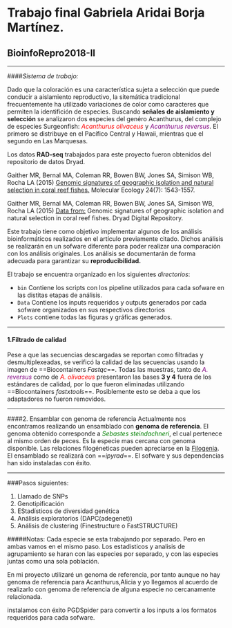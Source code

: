# Trabajo final Gabriela Aridai Borja Martínez.

## BioinfoRepro2018-II

*****

####*Sistema de trabajo:*

Dado que la coloración es una característica sujeta a selección que puede conducir a aislamiento reproductivo, la sitemática tradicional frecuentemente ha utilizado variaciones de color como caracteres que permiten la identifición de especies. Buscando **señales de aislamiento y selección** se analizaron dos especies del genéro Acanthurus, del complejo de especies Surgeonfish: <span style="color:red">*Acanthurus olivaceus*</span> y <span style="color:purple">*Acanthurus reversus*</span>. El primero se distribuye en el Pacífico Central y Hawaii, mientras que el segundo en Las Marquesas.

Los datos **RAD-seq** trabajados para este proyecto fueron obtenidos del repositorio de datos Dryad.

Gaither MR, Bernal MA, Coleman RR, Bowen BW, Jones SA, Simison WB, Rocha LA (2015)  [Genomic signatures of geographic isolation and natural selection in coral reef fishes.](http://doi.org/10.1111/mec.13129) Molecular Ecology 24(7): 1543-1557.

Gaither MR, Bernal MA, Coleman RR, Bowen BW, Jones SA, Simison WB, Rocha LA (2015) [Data from:](http://doi.org/10.5061/dryad.581f3) Genomic signatures of geographic isolation and natural selection in coral reef fishes. Dryad Digital Repository.

Este trabajo tiene como objetivo implementar algunos de los análisis bioinformáticos realizados en el artículo previamente citado. Dichos análisis se realizarán en un sofware  diferente para poder realizar una comparación con los análisis originales. Los análisis se documentarán de forma adecuada para garantizar su **reproducibilidad.**

El trabajo se encuentra organizado en los siguientes *directorios*:
- `bin` Contiene los scripts con los pipeline utilizados para cada sofware en las distitas etapas de análisis.
- `Data` Contiene los inputs requeridos y outputs generados por cada  sofware organizados en sus respectivos directorios
- `Plots` contiene todas las figuras y gráficas generados.

- - -
#### 1.Filtrado de calidad

Pese a que las secuencias descargadas se reportan como filtradas y desmultiplexeadas, se verificó la calidad de las secuencias usando la imagen de ==Biocontainers *Fastqc*==. Todas las muestras, tanto de <span style="color:purple">*A. reversus*</span> como de <span style="color:red">*A. olivaceus*</span> presentaron las bases **3 y 4** fuera de los estándares de calidad, por lo que fueron eliminadas utilizando ==Biocontainers *fastxtools*==. Posiblemente esto se deba a que los adaptadores no fueron removidos.

- - -
####2. Ensamblar con genoma de referencia
Actualmente nos encontramos realizando un ensamblado con **genoma de referencia**. El genoma obtenido corresponde a <span style="color:green">*Sebastes steindachneri*</span>, el cual pertenece al mismo orden de peces. Es la especie mas cercana con genoma disponible. Las relaciones filogéneticas pueden apreciarse en la [Filogenia](https://github.com/AridaiHari/Proyecto-Final-BioInfo-2018_II/blob/master/Filogenia%20Sebastes.png). El ensamblado se realizará con ==*ipyrad*==. El sofware y sus dependencias han sido instaladas con éxito.

- - -
###Pasos siguientes:
1. Llamado de SNPs
2. Genotipificación
3. EStadísticos de diversidad genética
4. Análisis exploratorios (DAPC(adegenet))
5. Análisis de clustering (Finestructure o FastSTRUCTURE)

#####Notas:
Cada especie se esta trabajando por separado. Pero en ambas vamos en el mismo paso. Los estadisticos y analisis de agrupamiento se haran con las especies por separado, y con las especies juntas como una sola población.

En mi proyecto utilizaré un genoma de referencia, por tanto aunque no hay genoma de referencia para Acanthurus,Alicia y yo llegamos al acuerdo de realizarlo con genoma de referencia de alguna especie no cercanamente relacionada.

 instalamos con éxito PGDSpider para convertir a los inputs a los formatos requeridos para cada sofware. 



